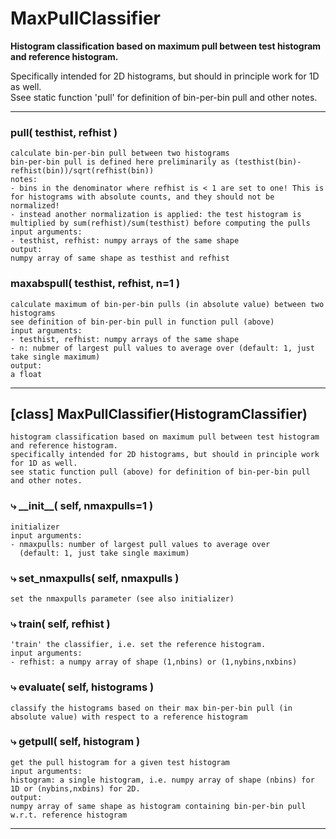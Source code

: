 # MaxPullClassifier  
  
**Histogram classification based on maximum pull between test histogram and reference histogram.**

Specifically intended for 2D histograms, but should in principle work for 1D as well.  
Ssee static function 'pull' for definition of bin-per-bin pull and other notes.
- - -
  
  
### pull( testhist, refhist )  
```text  
calculate bin-per-bin pull between two histograms  
bin-per-bin pull is defined here preliminarily as (testhist(bin)-refhist(bin))/sqrt(refhist(bin))  
notes:   
- bins in the denominator where refhist is < 1 are set to one! This is for histograms with absolute counts, and they should not be normalized!  
- instead another normalization is applied: the test histogram is multiplied by sum(refhist)/sum(testhist) before computing the pulls  
input arguments:  
- testhist, refhist: numpy arrays of the same shape  
output:  
numpy array of same shape as testhist and refhist  
```  
  
  
### maxabspull( testhist, refhist, n=1 )  
```text  
calculate maximum of bin-per-bin pulls (in absolute value) between two histograms  
see definition of bin-per-bin pull in function pull (above)  
input arguments:  
- testhist, refhist: numpy arrays of the same shape  
- n: nubmer of largest pull values to average over (default: 1, just take single maximum)  
output:  
a float  
```  
  
  
- - -
## [class] MaxPullClassifier(HistogramClassifier)  
```text  
histogram classification based on maximum pull between test histogram and reference histogram.  
specifically intended for 2D histograms, but should in principle work for 1D as well.  
see static function pull (above) for definition of bin-per-bin pull and other notes.  
```  
### &#10551; \_\_init\_\_( self, nmaxpulls=1 )  
```text  
initializer  
input arguments:  
- nmaxpulls: number of largest pull values to average over   
  (default: 1, just take single maximum)  
```  
### &#10551; set\_nmaxpulls( self, nmaxpulls )  
```text  
set the nmaxpulls parameter (see also initializer)  
```  
### &#10551; train( self, refhist )  
```text  
'train' the classifier, i.e. set the reference histogram.  
input arguments:  
- refhist: a numpy array of shape (1,nbins) or (1,nybins,nxbins)  
```  
### &#10551; evaluate( self, histograms )  
```text  
classify the histograms based on their max bin-per-bin pull (in absolute value) with respect to a reference histogram  
```  
### &#10551; getpull( self, histogram )  
```text  
get the pull histogram for a given test histogram  
input arguments:  
histogram: a single histogram, i.e. numpy array of shape (nbins) for 1D or (nybins,nxbins) for 2D.  
output:  
numpy array of same shape as histogram containing bin-per-bin pull w.r.t. reference histogram  
```  
- - -  
  
